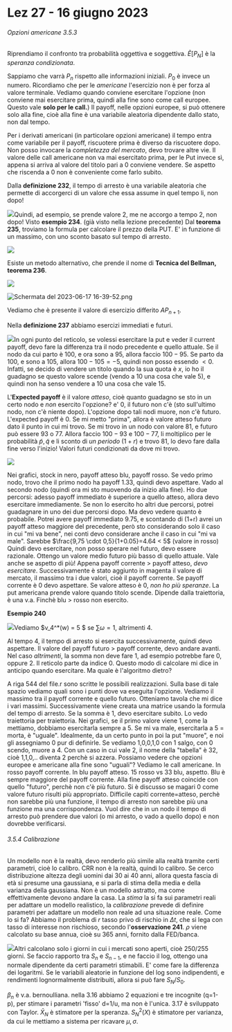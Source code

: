 # Lez 27 - 16 giugno 2023

###### Opzioni americane 3.5.3

Riprendiamo il confronto tra probabilità oggettiva e soggettiva. $\tilde{E}[P_N]$ è la *speranza condizionata*.

Sappiamo che varrà $P_n$ rispetto alle informazioni iniziali. $P_0$ è invece un numero.
Ricordiamo che per le *americane* l'esercizio non è per forza al valore terminale. Vediamo quando conviene esercitare l'opzione (non conviene mai esercitare prima, quindi alla fine sono come call europee. Questo vale **solo per le call.**)
Il payoff, nelle opzioni europee, si può ottenere solo alla fine, cioè alla fine è una variabile aleatoria dipendente dallo stato, non dal tempo.

Per i derivati americani (in particolare opzioni americane) il tempo entra come variabile per il payoff, riscuotere prima è diverso da riscuotere dopo. Non posso invocare la *completezza del mercato*, devo trovare altre vie. Il valore delle call americane non va mai esercitato prima, per le Put invece sì, appena si arriva al valore del titolo pari a 0 conviene vendere. Se aspetto che riscenda a 0 non è conveniente come farlo subito.

Dalla **definizione 232**, il tempo di arresto è una variabile aleatoria che permette di accorgerci di un valore che essa assume in quel tempo li, non dopo!

![](/home/festinho/.var/app/com.github.marktext.marktext/config/marktext/images/2023-06-17-16-38-29-Schermata%20del%202023-06-17%2016-38-10.png)Quindi, ad esempio, se prende valore 2, me ne accorgo a tempo 2, non dopo! Visto **esempio 234**. (già visto nella lezione precedente)
Dal **teorema 235**, troviamo la formula per calcolare il prezzo della PUT. E' in funzione di un massimo, con uno sconto basato sul tempo di arresto.

![](/home/festinho/.var/app/com.github.marktext.marktext/config/marktext/images/2023-06-17-16-39-06-Schermata%20del%202023-06-17%2016-38-50.png)

Esiste un metodo alternativo, che prende il nome di **Tecnica del Bellman, teorema 236**. 

![](/home/festinho/.var/app/com.github.marktext.marktext/config/marktext/images/2023-06-17-16-39-40-Schermata%20del%202023-06-17%2016-39-25.png)

![Schermata del 2023-06-17 16-39-52.png](/home/festinho/Immagini/Schermate/Schermata%20del%202023-06-17%2016-39-52.png)

Vediamo che è presente il valore di esercizio differito $AP_{n+1}$. 

Nella **definizione 237** abbiamo esercizi immediati e futuri.

![](/home/festinho/.var/app/com.github.marktext.marktext/config/marktext/images/2023-06-17-16-40-29-Schermata%20del%202023-06-17%2016-40-12.png)In ogni punto del reticolo, se volessi esercitare la put e veder il current payoff, devo fare la differenza tra il nodo precedente e quello attuale.
Se il nodo da cui parto è 100, e ora sono a 95, allora faccio $100-95$. Se parto da 100, e sono a 105, allora $100-105 = - 5$, quindi non posso essendo $<0$. 
Infatti, se decido di vendere un titolo quando la sua quota è $x$, io ho il guadagno se questo valore scende (vendo a 10 una cosa che vale 5), e quindi non ha senso vendere a 10 una cosa che vale 15.

L'**Expected payoff** è il valore *atteso*, cioè quanto guadagno se sto in un certo nodo e *non* esercito l'opzione? e' 0, il futuro non c'è (sto sull'ultimo nodo, non c'è niente dopo). L'opzione dopo tali nodi muore, non c'è futuro. L'expected payoff è 0.
Se mi metto "prima", allora è valore atteso futuro dato il punto in cui mi trovo. Se mi trovo in un nodo con valore 81, e futuro può essere 93 o 77. Allora faccio $100-93$ e $100-77$, li moltiplico per le probabilità $\tilde{p},\tilde{q}$ e li sconto di *un periodo* $(1+r)$ e trovo 81, lo devo fare dalla fine verso l'inizio! Valori futuri condizionati da dove mi trovo.

![](/home/festinho/.var/app/com.github.marktext.marktext/config/marktext/images/2023-06-17-16-42-20-photo_2023-06-17_16-22-10.jpg)

Nei grafici, stock in nero, payoff atteso blu, payoff rosso. Se vedo primo nodo, trovo che il primo nodo ha payoff 1.33, quindi devo aspettare. Vado al secondo nodo (quindi ora mi sto muovendo da inizio alla fine). Ho due percorsi: adesso payoff immediato è superiore a quello atteso, allora devo esercitare immediamente. Se non lo esercito ho altri due percorsi, potrei guadagnare in uno dei due percorsi dopo. Ma devo vedere quanto è probabile. Potrei avere payoff immediato 9.75, e scontando di (1+r) avrei un payoff atteso maggiore del precedente, però sto considerando solo il caso in cui "mi va bene", nei conti devo considerare anche il caso in cui "mi va male". Sarebbe $\frac{9,75 \cdot 0,5}{1+0.05}=4.64 < 5$ (valore in rosso)
Quindi devo esercitare, non posso sperare nel futuro, devo essere razionale. Ottengo un valore medio futuro più basso di quello attuale. Vale anche se aspetto di più! Appena payoff corrente > payoff atteso, *devo esercitare*. Successivamente è stato aggiunto in magenta il valore di mercato, il massimo tra i due valori, cioè il payoff corrente. Se payoff corrente è 0 devo aspettare. Se valore atteso è 0, *non ho più speranze*. La put americana prende valore quando titolo scende. Dipende dalla traiettoria, è una v.a.
Finchè blu > rosso non esercito.

**Esempio 240**

![](/home/festinho/.var/app/com.github.marktext.marktext/config/marktext/images/2023-06-17-16-43-06-Schermata%20del%202023-06-17%2016-42-57.png)Vediamo $v_4^*(w) = 5 $ se  $\sum \omega=1$, altrimenti 4.

Al tempo 4, il tempo di arresto si esercita successivamente, quindi devo aspettare. Il valore del payoff futuro > payoff corrente, devo andare avanti.
Nel caso *altrimenti*, la somma non deve fare 1, ad esempio potrebbe fare 0, oppure 2.
Il reticolo parte da indice 0. Questo modo di calcolare mi dice in anticipo quando esercitare. Ma quale è l'algoritmo dietro?

A riga 544 del file.r sono scritte le possibili realizzazioni. Sulla base di tale spazio vediamo quali sono i punti dove va eseguita l'opzione. Vediamo il massimo tra il payoff corrente e quello futuro. Otteniamo tavola che mi dice i vari massimi.
Successivamente viene creata una matrice usando la formula del tempo di arresto. Se la somma è 1, devo esercitare subito. Lo vedo traiettoria per traiettoria.
Nei grafici, se il primo valore viene 1, come la mettiamo, dobbiamo esercitarla sempre a 5. Se mi va male, esercitarla a 5 = morta, è "uguale".
Idealmente, da un certo punto in poi la put "muore", e noi gli assegniamo 0 pur di definirle.
Se vediamo 1,0,0,1,0 con 1 salgo, con 0 scendo, muore a 4.
Con un caso in cui vale 2, il nome della "tabella" è 32, cioè 1,1,0,.. diventa 2 perchè si azzera. Possiamo vedere che opzioni europee e americane alla fine sono "uguali"?
Vediamo le call americane. In rosso payoff corrente. In blu payoff atteso.
15 rosso vs 33 blu, aspetto. Blu è sempre maggiore del payoff corrente. Alla fine payoff atteso coincide con quello "futuro", perchè non c'è più futuro. Si è discusso se magari 0 come valore futuro risulti più appropriato. Difficile capiti corrente=atteso, perchè non sarebbe più una funzione, il tempo di arresto non sarebbe più una funzione ma una corrispondenza. Vuol dire che in un nodo il tempo di arresto può prendere due valori (o mi arresto, o vado a quello dopo) e non dovrebbe verificarsi.

###### 3.5.4 Calibrazione

Un modello non è la realtà, devo renderlo più simile alla realtà tramite certi parametri, cioè lo calibro. CRR non è la realtà, quindi lo calibro.
Se cerco distribuzione altezza degli uomini dai 30 ai 40 anni, allora questa fascia di età si presume una gaussiana, e si parla di stima della media e della varianza della gaussiana. Non è un modello astratto, ma come effettivamente devono andare la casa.
La *stima* la si fa sui parametri reali per adattare un modello realistico, la *calibrazione* prevede di definire parametri per adattare un modello non reale ad una situazione reale. Come lo si fa?
Abbiamo il problema di *r* tasso privo di rischio in $\Delta t$, che si lega con tasso di interesse non rischioso, secondo l'**osservazione 241**. $\rho$ viene calcolato su base annua, cioè su 365 anni, fornito dalla FED/banca.

![](/home/festinho/.var/app/com.github.marktext.marktext/config/marktext/images/2023-06-17-16-44-13-Schermata%20del%202023-06-17%2016-44-05.png)Altri calcolano solo i giorni in cui i mercati sono aperti, cioè 250/255 giorni.
Se faccio rapporto tra $S_n$ e $S_{n-1}$, e ne faccio il log, ottengo una normale dipendente da certi parametri stimabili. E' come fare la differenza dei logaritmi.
Se le variabili aleatorie in funzione del log sono indipendenti, e rendimenti lognormalmente distribuiti, allora si può fare $S_N/S_0$.

$\beta_n$ è v.a. bernoulliana.
nella 3.16 abbiamo 2 equazioni e tre incognite (q=1-p), per stimare i parametri 'fisso' d=1/u, ma non è l'unica. 3.17 è sviluppato con Taylor.
$\bar{X}_N$ è stimatore per la speranza.
$S_N^2(X)$ è stimatore per varianza, da cui le mettiamo a sistema per ricavare $\mu, \sigma$.
